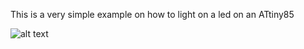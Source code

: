 
This is a very simple example on how to light on a led on an ATtiny85

![alt text](https://github.com/agguro/arduino-project/blob/main/Examples/01-led_on/led-on-scheme.png)
